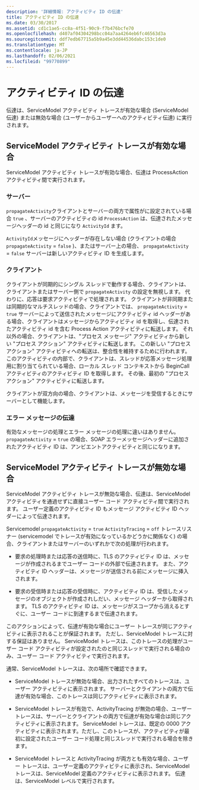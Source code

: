 ```yaml
---
description: '詳細情報: アクティビティ ID の伝達'
title: アクティビティ ID の伝達
ms.date: 03/30/2017
ms.assetid: cd1c1ae5-cc8a-4f51-90c9-f7b476bcfe70
ms.openlocfilehash: d407af04304298bcc04a7aa4264eb6fc46563d3a
ms.sourcegitcommit: ddf7edb67715a5b9a45e3dd44536dabc153c1de0
ms.translationtype: MT
ms.contentlocale: ja-JP
ms.lasthandoff: 02/06/2021
ms.locfileid: "99770899"
---
```

# <a name="activity-id-propagation"></a>アクティビティ ID の伝達

伝達は、ServiceModel アクティビティ トレースが有効な場合 (ServiceModel 伝達) または無効な場合 (ユーザーからユーザーへのアクティビティ伝達) に実行されます。  
  
## <a name="servicemodel-activity-tracing-is-enabled"></a>ServiceModel アクティビティ トレースが有効な場合  

 ServiceModel アクティビティ トレースが有効な場合、伝達は ProcessAction アクティビティ間で実行されます。  
  
### <a name="server"></a>サーバー  

 `propagateActivity`クライアントとサーバーの両方で属性がに設定されている場合 `true` 、サーバーのアクティビティの id `ProcessAction` は、伝達されたメッセージヘッダーの id と同じになり `ActivityId` ます。  
  
 `ActivityId`メッセージにヘッダーが存在しない場合 (クライアントの場合 `propagateActivity` = `false` )、またはサーバー上の場合、 `propagateActivity` = `false` サーバーは新しいアクティビティ ID を生成します。  
  
### <a name="client"></a>クライアント  

 クライアントが同期的にシングル スレッドで動作する場合、クライアントは、クライアントまたはサーバー側で `propagateActivity` の設定を無視します。 代わりに、応答は要求アクティビティで処理されます。 クライアントが非同期または同期的なマルチスレッドの場合、クライアントでは、 `propagateActivity` = `true` サーバーによって送信されたメッセージにアクティビティ id ヘッダーがある場合、クライアントはメッセージからアクティビティ id を取得し、伝達されたアクティビティ id を含む Process Action アクティビティに転送します。 それ以外の場合、クライアントは、"プロセス メッセージ" アクティビティから新しい "プロセス アクション" アクティビティに転送します。 この新しい "プロセス アクション" アクティビティへの転送は、整合性を維持するために行われます。 このアクティビティの内部で、クライアントは、スレッドが応答メッセージ処理用に割り当てられている場合、ローカル スレッド コンテキストから BeginCall アクティビティのアクティビティ ID を取得します。 その後、最初の "プロセス アクション" アクティビティに転送します。  
  
 クライアントが双方向の場合、クライアントは、メッセージを受信するときにサーバーとして機能します。  
  
### <a name="propagation-in-fault-messages"></a>エラー メッセージの伝達  

 有効なメッセージの処理とエラー メッセージの処理に違いはありません。 `propagateActivity` = `true` の場合、SOAP エラーメッセージヘッダーに追加されたアクティビティ ID は、アンビエントアクティビティと同じになります。  
  
## <a name="servicemodel-activity-tracing-is-disabled"></a>ServiceModel アクティビティ トレースが無効な場合  

 ServiceModel アクティビティ トレースが無効な場合、伝達は、ServiceModel アクティビティを通過せずに直接ユーザー コード アクティビティ間で実行されます。 ユーザー定義のアクティビティ ID もメッセージ アクティビティ ID ヘッダーによって伝達されます。  
  
 Servicemodel `propagateActivity` = `true` `ActivityTracing` = `off` トレースリスナー (servicemodel でトレースが有効になっているかどうかに関係なく) の場合、クライアントまたはサーバーのいずれかで次の処理が行われます。  
  
- 要求の処理時または応答の送信時に、TLS のアクティビティ ID は、メッセージが作成されるまでユーザー コードの外部で伝達されます。 また、アクティビティ ID ヘッダーは、メッセージが送信される前にメッセージに挿入されます。  
  
- 要求の受信時または応答の受信時に、アクティビティ ID は、受信したメッセージのオブジェクトが作成されしだい、メッセージ ヘッダーから取得されます。 TLS のアクティビティ ID は、メッセージがスコープから消えるとすぐに、ユーザー コードに到達するまで伝達されます。  
  
 このアクションによって、伝達が有効な場合にユーザー トレースが同じアクティビティに表示されることが保証されます。 ただし、ServiceModel トレースに対する保証はありません。 ServiceModel トレースは、このトレースの処理がユーザー コード アクティビティが設定されたのと同じスレッドで実行される場合のみ、ユーザー コード アクティビティで実行されます。  
  
 通常、ServiceModel トレースは、次の場所で確認できます。  
  
- ServiceModel トレースが無効な場合、出力されたすべてのトレースは、ユーザー アクティビティに表示されます。 サーバーとクライアントの両方で伝達が有効な場合、このトレースは同じアクティビティに表示されます。  
  
- ServiceModel トレースが有効で、ActivityTracing が無効の場合、ユーザー トレースは、サーバーとクライアントの両方で伝達が有効な場合は同じアクティビティに表示されます。 ServiceModel トレースは、既定の 0000 アクティビティに表示されます。ただし、このトレースが、アクティビティが最初に設定されたユーザー コード処理と同じスレッドで実行される場合を除きます。  
  
- ServiceModel トレースと ActivityTracing が両方とも有効な場合、ユーザー トレースは、ユーザー定義のアクティビティに表示され、ServiceModel トレースは、ServiceModel 定義のアクティビティに表示されます。 伝達は、ServiceModel レベルで実行されます。
